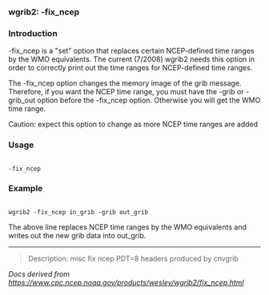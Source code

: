 
### wgrib2: -fix\_ncep



### Introduction



-fix\_ncep is a "set" option that replaces
certain NCEP-defined time ranges by the WMO equivalents. The current (7/2008)
wgrib2 needs this option in order to correctly print out the
time ranges for NCEP-defined time ranges.

 The -fix\_ncep option changes
the memory image of the grib message. Therefore, if you
want the NCEP time range, you must have the 
-grib or -grib\_out option
before the -fix\_ncep option. Otherwise
you will get the WMO time range.


Caution: expect this option to change as more NCEP time ranges
are added

### Usage




```

-fix_ncep

```

### Example




```

wgrib2 -fix_ncep in_grib -grib out_grib

```

The above line replaces NCEP time ranges by the WMO equivalents
and writes out the new grib data into out\_grib.















----

>Description: misc         fix ncep PDT=8 headers produced by cnvgrib

_Docs derived from <https://www.cpc.ncep.noaa.gov/products/wesley/wgrib2/fix_ncep.html>_